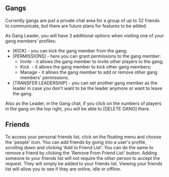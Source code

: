 ## Gangs
Currently gangs are just a private chat area for a group of up to 32 friends to communicate, but there are future plans for features to be added.

As Gang Leader, you will have 3 additional options when visiting one of your gang members' profiles:
 - [KICK] - you can kick the gang member from the gang;
 - [PERMISSIONS] - here you can grant permissions to the gang member:
   - Invite - it allows the gang member to invite other players to the gang;
   - Kick  - it allows the gang member to kick other gang members;
   - Manage - it allows the gang member to add or remove other gang members' permissions.
 - [TRANSFER LEADERSHIP] - you can set another gang member as the leader in case you don't want to be the leader anymore or want to leave the gang.

Also as the Leader, in the Gang chat, if you click on the numbers of players in the gang on the top right, you will be able to [DELETE GANG] there.


## Friends
To access your personal friends list, click on the floating menu and choose the 'people' icon. 
You can add friends by going into a user's profile, scrolling down and clicking 'Add to Friend List'. You can do the same to remove a friend by clicking the 'Remove From Friend List' button.
Adding someone to your friends list will not require the other person to accept the request. They will simply be added to your friends list.
Viewing your friends list will allow you to see if they are online, idle or offline.
